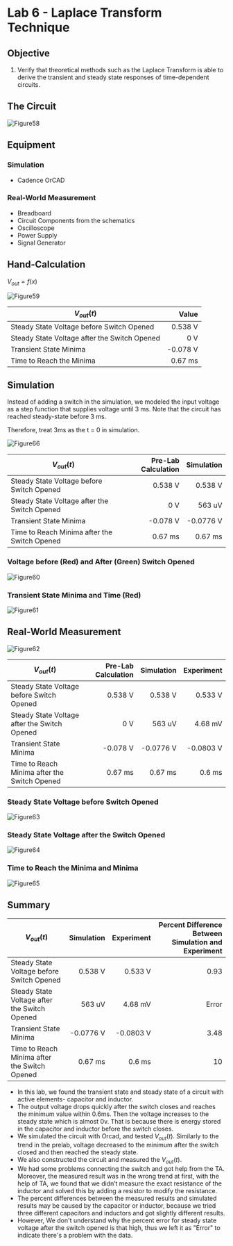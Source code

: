 # Lab 6 - Laplace Transform Technique

## Objective
1. Verify that theoretical methods such as the Laplace Transform is able to derive the
transient and steady state responses of time-dependent circuits.

## The Circuit
![Figure58](./images/Figure58.png)

## Equipment
### Simulation
* Cadence OrCAD
### Real-World Measurement
* Breadboard
* Circuit Components from the schematics
* Oscilloscope
* Power Supply
* Signal Generator

## Hand-Calculation

$V_{out} = f(x)$

![Figure59](./images/Figure59.png)

| $V_{out}(t)$                         | Value    |
|--------------------------------------|---------:|
| Steady State Voltage before Switch Opened                   | 0.538 V  |
| Steady State Voltage after the Switch Opened                    | 0 V      |
| Transient State Minima                   | -0.078 V |
| Time to Reach the Minima | 0.67 ms  |

## Simulation
Instead of adding a switch in the simulation, we modeled the input voltage as a step function that supplies voltage until 3 ms. Note that the circuit has reached steady-state before 3 ms.

Therefore, treat 3ms as the t = 0 in simulation.

![Figure66](./images/Figure66.png)

| $V_{out}(t)$                                  | Pre-Lab Calculation | Simulation |
|-----------------------------------------------|-------------------:|-----------:|
| Steady State Voltage before Switch Opened    | 0.538 V            | 0.538 V    |
| Steady State Voltage after the Switch Opened  | 0 V                | 563 uV     |
| Transient State Minima                        | -0.078 V           | -0.0776 V  |
| Time to Reach Minima after the Switch Opened  | 0.67 ms            | 0.67 ms    |


### Voltage before (Red) and After (Green) Switch Opened
![Figure60](./images/Figure60.png)

### Transient State Minima and Time (Red)
![Figure61](./images/Figure61.png)

## Real-World Measurement
![Figure62](./images/Figure62.png)

| $V_{out}(t)$                                  | Pre-Lab Calculation | Simulation | Experiment |
|-----------------------------------------------|-------------------:|-----------:|-----------:|
| Steady State Voltage before Switch Opened    | 0.538 V            | 0.538 V    | 0.533 V |
| Steady State Voltage after the Switch Opened  | 0 V                | 563 uV     | 4.68 mV |
| Transient State Minima                        | -0.078 V           | -0.0776 V  | -0.0803 V |
| Time to Reach Minima after the Switch Opened  | 0.67 ms            | 0.67 ms    | 0.6 ms |

### Steady State Voltage before Switch Opened
![Figure63](./images/Figure63.png)

### Steady State Voltage after the Switch Opened
![Figure64](./images/Figure64.png)

### Time to Reach the Minima and Minima
![Figure65](./images/Figure65.png)

## Summary

| $V_{out}(t)$                                  | Simulation | Experiment | Percent Difference Between Simulation and Experiment |
|-----------------------------------------------|-----------:|-----------:| --: |
| Steady State Voltage before Switch Opened     | 0.538 V    | 0.533 V | 0.93 |
| Steady State Voltage after the Switch Opened  |  563 uV     | 4.68 mV | Error |
| Transient State Minima                        |  -0.0776 V  | -0.0803 V | 3.48 |
| Time to Reach Minima after the Switch Opened  |  0.67 ms    | 0.6 ms | 10 |

* In this lab, we found the transient state and steady state of a circuit with active elements- capacitor and inductor. 
* The output voltage drops quickly after the switch closes and reaches the minimum value within 0.6ms. Then the voltage increases to the steady state which is almost 0v. That is because there is energy stored in the capacitor and inductor before the switch closes. 
* We simulated the circuit with Orcad, and tested $V_{out}(t)$. Similarly to the trend in the prelab, voltage decreased to the minimum after the switch closed and then reached the steady state. 
* We also constructed the circuit and measured the $V_{out}(t)$. 
* We had some problems connecting the switch and got help from the TA. Moreover, the measured result was in the wrong trend at first, with the help of TA, we found that we didn’t measure the exact resistance of the inductor and solved this by adding a resistor to modify the resistance. 
* The percent differences between the measured results and simulated results may be caused by the capacitor or inductor, because we tried three different capacitors and inductors and got slightly different results.
* However, We don't understand why the percent error for steady state voltage after the switch opened is that high, thus we left it as "Error" to indicate there's a problem with the data.